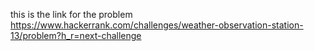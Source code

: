 this is the link for the problem 
https://www.hackerrank.com/challenges/weather-observation-station-13/problem?h_r=next-challenge